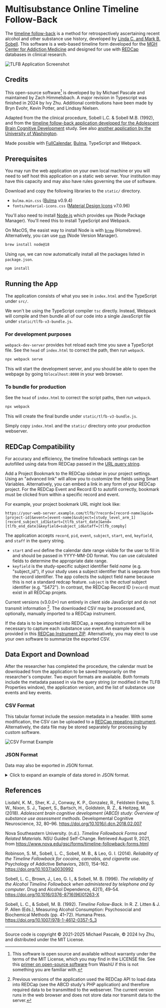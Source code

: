 # Multisubstance Online Timeline Follow-Back

The [timeline follow-back](https://en.wikipedia.org/wiki/Timeline_Followback_Method_Assessment_(Alcohol)) is a method for retrospectively ascertaining recent alcohol and other substance use history, developed by [Linda C. and Mark B. Sobell](#Credits). This software is a web-based timeline form developed for the [MGH Center for Addiction Medicine](http://www.mghaddictionmedicine.com/) and designed for use with [REDCap](https://www.project-redcap.org/) databases in clinical research.

![TLFB Application Screenshot](https://github.com/user-attachments/assets/67d3ff2f-f43f-485c-ac8a-c0b3d0f13d41)

## Credits

This open-source software[^1] is developed by by Michael Pascale and maintained by Zach Himmelsbach. A major revision in Typescript was finished in 2024 by Ivy Zhu. Additional contributions have been made by Bryn Evohr, Kevin Potter, and Lindsay Nielsen.

Adapted from the the clinical procedure, Sobell L.C. & Sobell M.B. (1992), and from the [timeline follow-back application developed for the Adolescent Brain Cognitive Development](https://github.com/ABCD-STUDY/timeline-followback) study. See also [another application by the University of Washington](https://depts.washington.edu/abrc/tlfb/calendar.cgi).

Made possible with [FullCalendar](https://fullcalendar.io/), [Bulma](https://bulma.io/), TypeScript and Webpack.

## Prerequisites

You may run the web application on your own local machine or you will need to self host this application on a static web server. Your institution may have this capacity and may also have rules governing the use of software.

Download and copy the following libraries to the `static/` directory.

- `bulma.min.css` ([Bulma](https://bulma.io/) v0.9.4)
- `fonts/material-icons.css` ([Material Design Icons](https://pictogrammers.com/library/mdi/) v7.0.96)

You'll also need to install [Node.js](https://nodejs.org/en) which provides `npm` (Node Package Manager). You'll need this to install TypeScript and Webpack.

On MacOS, the easist way to install Node is with [`brew`](https://brew.sh/) (Homebrew). Alternatively, you can use [`nvm`](https://github.com/nvm-sh/nvm) (Node Version Manager).

```bash
brew install node@18
```

Using `npm`, we can now automatically install all the packages listed in `package.json`.

```bash
npm install
```

## Running the App

The application consists of what you see in `index.html` and the TypeScript under `src/`.

We won't be using the TypeScript compiler `tsc` directly. Instead, Webpack will compile and then bundle all of our code into a single JavaScript file under `static/tlfb-v3-bundle.js`.

### For development purposes

`webpack-dev-server` provides hot reload each time you save a TypeScript file. See the `head` of `index.html` to correct the path, then run `webpack`.

```bash
npx webpack serve
```

This will start the development server, and you should be able to open the webpage by going to`localhost:8080` in your web browser.

### To bundle for production

See the `head` of `index.html` to correct the script paths, then run `webpack`.

```bash
npx webpack
```

This will create the final bundle under `static/tlfb-v3-bundle.js`.

Simply copy `index.html` and the `static/` directory onto your production webserver.

## REDCap Compatibility

For accuracy and efficiency, the timeline followback settings can be autofilled using data from REDCap passed in the [URL query string](https://en.wikipedia.org/wiki/Query_string).

Add a Project Bookmark to the REDCap sidebar in your project settings. Using an "advanced link" will allow you to customize the fields using Smart Variables. Alternatively, you can embed a link in any form of your REDCap project. For the REDCap Event and Record ID to autofill correctly, bookmark must be clicked from within a specific record and event.

For example, your project bookmark URL might look like:
  
```
https://your-web-server.example.com/tlfb/?record=[record-name]&pid=[project-id]&event=[event-name]&subject=[study_level_arm_1][record_subject_id]&start=[tlfb_start_date]&end=[tlfb_end_date]&keyfield=subject_id&staff=[tlfb_compby]
```

The application accepts `record`, `pid`, `event`, `subject`, `start`, `end`, `keyfield`, and `staff` in the query string.

- `start` and `end` define the calendar date range visible for the user to fill in and should be passed in YYYY-MM-DD format. You can use calculated fields to determine the appropriate date range.
- `keyfield` is the study-specific subject identifier field _name_ (e.g. "subject_id"), if your study uses a subject identifier that is separate from the record identifier. The app collects the subject field name because this is not a standard redcap feature. `subject` is the _actual_ subject identifier (e.g. "S472"). In contrast, the REDCap Record ID (`record`) must exist in all REDCap projets.

Current versions (v3.0.0+) run entirely in client side JavaScript and do not transmit information [^2]. The downloaded CSV may be processed and, optionally, manually imported to a REDCap instrument.

If the data is to be imported into REDCap, a repeating instrument will be necessary to capture each substance use event. An example form is provided in this [REDCap Instrument ZIP](https://github.com/user-attachments/files/20190265/TimelineFollowback_2025-03-06_1446.zip). Alternatively, you may elect to use your own software to summarize the exported CSV.

## Data Export and Download

After the researcher has completed the procedure, the calendar must be downloaded from the application to be saved temporarily on the researcher's computer. Two export formats are available. Both formats include the metadata passed in via the query string (or modified in the TLFB Properties window), the application version, and the list of substance use events and key events.

### CSV Format

This tabular format include the session metadata in a header. With some modification, the CSV can be uploaded to a [REDCap repeating instrument](https://github.com/user-attachments/files/20190265/TimelineFollowback_2025-03-06_1446.zip). Alternatively, the data file may be stored separately for processing by custom software.

![CSV Format Example](https://github.com/user-attachments/assets/b4bfbfad-33c9-47fc-897a-c0b42260f26f)

### JSON Format

Data may also be exported in JSON format.

<details>
<summary>Click to expand an example of data stored in JSON format.</summary>

```jsonc
{
    "subject": "TEST_001",
    "event": "visit_4_arm_1",
    "pid": "0",
    "start": "2025-04-01",
    "end": "2025-04-30",
    "staff": "research assistant",
    "record": "1",
    "keyfield": "subject_id",
    "datetime": "2025-05-14T15:06:09.304Z",
    "appversion": "3.0.1",
    "events": [
        {
            "_eid": 1,
            "_gid": 1,
            "_title": "Smoked Cannabis 5x | 4 hits",
            "_date": "2025-04-01T00:00:00.000Z",
            "_type": "use",
            "_category": "cb",
            "_substance": "Cannabis",
            "_methodType": "Bowls",
            "_methodTypeOther": null,
            "_method": "Smoked Cannabis",
            "_methodOther": null,
            "_times": 5,
            "_amount": 4,
            "_units": "hits",
            "_unitsOther": null,
            "_note": ""
        },
        // Additional substance use events...
        {
            "_eid": 76,
            "_gid": 51,
            "_title": "Vaped Cannabis 6x | 2 hits",
            "_date": "2025-04-29T00:00:00.000Z",
            "_type": "use",
            "_category": "cb",
            "_substance": "Cannabis",
            "_methodType": "Vape pen",
            "_methodTypeOther": null,
            "_method": "Vaped Cannabis",
            "_methodOther": null,
            "_times": 6,
            "_amount": 2,
            "_units": "hits",
            "_unitsOther": null,
            "_note": ""
        }
    ]
}
```

</details>

## References

Lisdahl, K. M., Sher, K. J., Conway, K. P., Gonzalez, R., Feldstein Ewing, S. W., Nixon, S. J., Tapert, S., Bartsch, H., Goldstein, R. Z., & Heitzeg, M. (2018). _Adolescent brain cognitive development (ABCD) study: Overview of substance use assessment methods_. Developmental Cognitive Neuroscience, 32, 80–96. https://doi.org/10.1016/j.dcn.2018.02.007

Nova Southeastern University. (n.d.). _Timeline Followback Forms and Related Materials_. NSU Guided Self-Change. Retrieved August 9, 2021, from https://www.nova.edu/gsc/forms/timeline-followback-forms.html

Robinson, S. M., Sobell, L. C., Sobell, M. B., & Leo, G. I. (2014). _Reliability of the Timeline Followback for cocaine, cannabis, and cigarette use_. Psychology of Addictive Behaviors, 28(1), 154–162. https://doi.org/10.1037/a0030992

Sobell, L. C., Brown, J., Leo, G. I., & Sobell, M. B. (1996). _The reliability of the Alcohol Timeline Followback when administered by telephone and by computer_. Drug and Alcohol Dependence, 42(1), 49–54. https://doi.org/10.1016/0376-8716(96)01263-X

Sobell, L. C., & Sobell, M. B. (1992). _Timeline Follow-Back_. In R. Z. Litten & J. P. Allen (Eds.), Measuring Alcohol Consumption: Psychosocial and Biochemical Methods (pp. 41–72). Humana Press. https://doi.org/10.1007/978-1-4612-0357-5_3

---

Source code is copyright &copy; 2021-2025 Michael Pascale, &copy; 2024 Ivy Zhu, and distributed under the MIT License.

[^1]: This software is open source and available without warranty under the terms of the MIT License, which you may find in the LICENSE file. See this [primer on open-source software](https://washu.edu/policies/guide-to-legal-and-ethical-use-of-software/) from WashU if this is not something you are familiar with.

[^2]: Previous versions of the application used the REDCap API to load data into REDCap (see the ABCD study's PHP application) and therefore required data to be transmitted to the webserver. The current version runs in the web browser and does not store data nor transmit data to the server.
